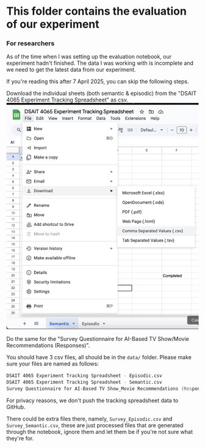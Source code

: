 # This folder contains the evaluation of our experiment

### For researchers

As of the time when I was setting up the evaluation notebook, our experiment hadn't finished. The data I was working with
is incomplete and we need to get the latest data from our experiment.

If you're reading this after 7 April 2025, you can skip the following steps.

Download the individual sheets (both semantic \& episodic) from the "DSAIT 4065 Experiment Tracking Spreadsheet" as csv.
![image](images/example.png)

Do the same for the "Survey Questionnaire for AI-Based TV Show/Movie Recommendations (Responses)".

You should have 3 csv files, all should be in the `data/` folder.
Please make sure your files are named as follows:

```zsh
DSAIT 4065 Experiment Tracking Spreadsheet - Episodic.csv
DSAIT 4065 Experiment Tracking Spreadsheet - Semantic.csv
Survey Questionnaire for AI-Based TV Show_Movie Recommendations (Responses) - Form Responses 1.csv
```

For privacy reasons, we don't push the tracking spreadsheet data to GitHub.

There could be extra files there, namely, `Survey_Episodic.csv` and `Survey_Semantic.csv`, these are just processed files that
are generated through the notebook, ignore them and let them be if you're not sure what they're for.
